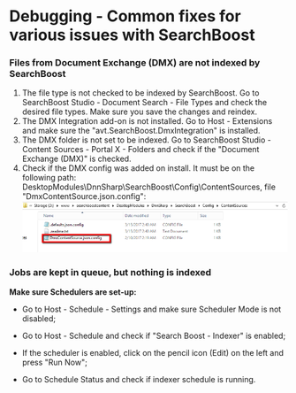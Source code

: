 # Debugging - Common fixes for various issues with SearchBoost

### **Files from Document Exchange \(DMX\) are not indexed by SearchBoost**

1. The file type is not checked to be indexed by SearchBoost. Go to SearchBoost Studio - Document Search - File Types and check the desired file types. Make sure you save the changes and reindex.
2. The DMX Integration add-on is not installed. Go to Host - Extensions and make sure the "avt.SearchBoost.DmxIntegration" is installed.
3. The DMX folder is not set to be indexed. Go to SearchBoost Studio - Content Sources - Portal X - Folders and check if the "Document Exchange \(DMX\)" is checked.
4. Check if the DMX config was added on install. It must be on the following path: DesktopModules\DnnSharp\SearchBoost\Config\ContentSources, file "DmxContentSource.json.config":![](/search-boost/debugging/2017-03-17_1629.png)

### **Jobs are kept in queue, but nothing is indexed**

**Make sure Schedulers are set-up:**

* Go to Host - Schedule - Settings and make sure Scheduler Mode is not disabled;

* Go to Host - Schedule and check if "Search Boost - Indexer" is enabled;

* If the scheduler is enabled, click on the pencil icon \(Edit\) on the left and press "Run Now";
* Go to Schedule Status and check if indexer schedule is running.

